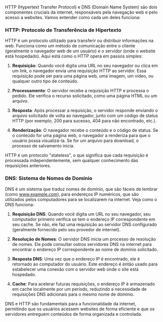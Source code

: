 HTTP (Hypertext Transfer Protocol) e DNS (Domain Name System) são dois componentes cruciais da internet, responsáveis pela navegação web e pelo acesso a websites. Vamos entender como cada um deles funciona:

### HTTP: Protocolo de Transferência de Hipertexto

HTTP é um protocolo utilizado para transferir ou distribuir informações na web. Funciona como um método de comunicação entre o cliente (geralmente o navegador web de um usuário) e o servidor (onde o website está hospedado). Aqui está como o HTTP opera em passos simples:

1. **Requisição**: Quando você digita uma URL no seu navegador ou clica em um link, o navegador envia uma requisição HTTP ao servidor. Essa requisição pode ser para uma página web, uma imagem, um vídeo, ou qualquer outro tipo de conteúdo.
   
2. **Processamento**: O servidor recebe a requisição HTTP e processa o pedido. Ele verifica o recurso solicitado, como uma página HTML ou um arquivo.
   
3. **Resposta**: Após processar a requisição, o servidor responde enviando o arquivo solicitado de volta ao navegador, junto com um código de status HTTP (por exemplo, 200 para sucesso, 404 para não encontrado, etc.).
   
4. **Renderização**: O navegador recebe o conteúdo e o código de status. Se o conteúdo for uma página web, o navegador a renderiza para que o usuário possa visualizá-la. Se for um arquivo para download, o processo de salvamento inicia.

HTTP é um protocolo "stateless", o que significa que cada requisição é processada independentemente, sem qualquer conhecimento das requisições anteriores.

### DNS: Sistema de Nomes de Domínio

DNS é um sistema que traduz nomes de domínio, que são fáceis de lembrar (como www.example.com), para endereços IP numéricos, que são utilizados pelos computadores para se localizarem na internet. Veja como o DNS funciona:

1. **Requisição DNS**: Quando você digita um URL no seu navegador, seu computador primeiro verifica se tem o endereço IP correspondente em seu cache. Se não, ele faz uma requisição ao servidor DNS configurado (geralmente fornecido pelo seu provedor de internet).
   
2. **Resolução de Nomes**: O servidor DNS inicia um processo de resolução de nomes. Ele pode consultar outros servidores DNS na internet para encontrar o endereço IP correspondente ao nome de domínio solicitado.
   
3. **Resposta DNS**: Uma vez que o endereço IP é encontrado, ele é retornado ao computador do usuário. Este endereço é então usado para estabelecer uma conexão com o servidor web onde o site está hospedado.
   
4. **Cache**: Para acelerar futuras requisições, o endereço IP é armazenado em cache localmente por um período, reduzindo a necessidade de requisições DNS adicionais para o mesmo nome de domínio.

DNS e HTTP são fundamentais para a funcionalidade da internet, permitindo que os usuários acessem websites de forma eficiente e que os servidores entreguem conteúdos de forma organizada e controlada.
